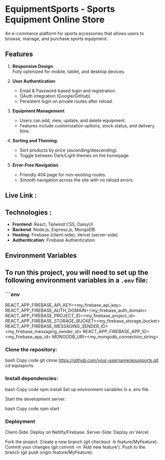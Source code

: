 # EquipmentSports - Sports Equipment Online Store  

An e-commerce platform for sports accessories that allows users to browse, manage, and purchase sports equipment.  

##  Features  

1. **Responsive Design**:  
   Fully optimized for mobile, tablet, and desktop devices.  

2. **User Authentication**:  
   - Email & Password-based login and registration.  
   - OAuth integration (Google/GitHub).  
   - Persistent login on private routes after reload.  

3. **Equipment Management**:  
   - Users can add, view, update, and delete equipment.  
   - Features include customization options, stock status, and delivery time.  

4. **Sorting and Theming**:  
   - Sort products by price (ascending/descending).  
   - Toggle between Dark/Light themes on the homepage.  

5. **Error-Free Navigation**:  
   - Friendly 404 page for non-existing routes.  
   - Smooth navigation across the site with no reload errors.  

## Live Link :  

[Visit the Live Website]:  https://assignment-ten-e538a.firebaseapp.com/  

##  Technologies  :

- **Frontend**: React, Tailwind CSS, DaisyUI  
- **Backend**: Node.js, Express.js, MongoDB  
- **Hosting**: Firebase (client-side), Vercel (server-side)  
- **Authentication**: Firebase Authentication  

##  Environment Variables  

## To run this project, you will need to set up the following environment variables in a `.env` file:  

### ```env
REACT_APP_FIREBASE_API_KEY=<my_firebase_api_key>
REACT_APP_FIREBASE_AUTH_DOMAIN=<my_firebase_auth_domain>
REACT_APP_FIREBASE_PROJECT_ID=<my_firebase_project_id>
REACT_APP_FIREBASE_STORAGE_BUCKET=<my_firebase_storage_bucket>
REACT_APP_FIREBASE_MESSAGING_SENDER_ID=<my_firebase_messaging_sender_id>
REACT_APP_FIREBASE_APP_ID=<my_firebase_app_id>
MONGODB_URI=<my_mongodb_connection_string>

### Clone the repository:

bash
Copy code
git clone https://github.com/your-username/equisports.git
cd equisports
### Install dependencies:

bash
Copy code
npm install
Set up environment variables in a .env file.

Start the development server:

bash
Copy code
npm start
### Deployment
Client-Side: Deploy on Netlify/Firebase.
Server-Side: Deploy on Vercel.


Fork the project.
Create a new branch (git checkout -b feature/MyFeature).
Commit your changes (git commit -m 'Add new feature').
Push to the branch (git push origin feature/MyFeature).